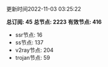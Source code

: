 更新时间2022-11-03 03:25:22

**总订阅: 45**
**总节点: 2223**
**有效节点: 416**
- ssr节点: 16
- ss节点: 137
- v2ray节点: 204
- trojan节点: 59
